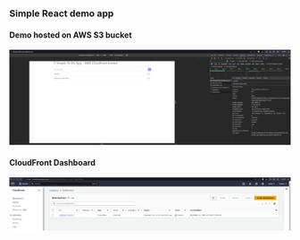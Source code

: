 ### Simple React demo app

#### Demo hosted on AWS S3 bucket

![App](public/app.png)

#### CloudFront Dashboard

![CloudFront](public/cloudfront.png)
